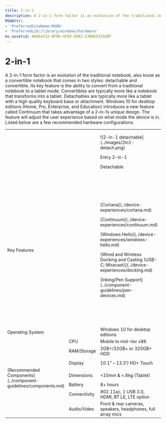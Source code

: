 ```yaml
---
title: 2-in-1
description: A 2-in-1 form factor is an evolution of the traditional notebook, also know as a convertible notebook that comes in two styles detachable and convertible. Its key feature is the ability to convert from a traditional notebook to a tablet mode.
MSHAttr:
- 'PreferredSiteName:MSDN'
- 'PreferredLib:/library/windows/hardware'
ms.assetid: AA864232-BF96-4FE0-9981-5380E5325EBF
---
```


# 2-in-1


A 2-in-1 form factor is an evolution of the traditional notebook, also know as a convertible notebook that comes in two styles: detachable and convertible. Its key feature is the ability to convert from a traditional notebook to a tablet mode. Convertibles are typically more like a notebook that transforms into a tablet. Detachables are typically more like a tablet with a high quality keyboard base or attachment. Windows 10 for desktop editions (Home, Pro, Enterprise, and Education) introduces a new feature called Continuum that takes advantage of a 2-in-1s unique design. The feature will adjust the user experience based on what mode the device is in. Listed below are a few recommended hardware configurations.
<table>
<tbody>
<tr>
<td colspan="2"/>
<td>
<p>
![2-in-1 detachable](../images/2in1-detach.png)
</p>
<p>
Entry 2-in-1
</p>
<p>
Detachable
</p>
</td>
<td>
<p>
![mainstream 2-in-1](../images/2in1.png)
</p>
<p>
Mainstream 2-in-1
</p>
</td>
<td>
<p>
![premium 2-in-1](../images/2in1.png)
</p>
<p>
Premium 2-in-1
</p>
</td>
</tr>
<tr>
<td colspan="2">
Key Features
</td>
<td>
<p>
[Cortana](../device-experiences/cortana.md)
</p>
<p>
[Continuum](../device-experiences/continuum.md)
</p>
<p>
[Windows Hello](../device-experiences/windows-hello.md)
</p>
<p>
[Wired and Wireless Docking and Casting (USB-C; Miracast)](../device-experiences/docking.md)
</p>
<p>
[Inking/Pen Support](../component-guidelines/pen-devices.md)
</p>
</td>
<td>
<p>
[Cortana](../device-experiences/cortana.md)
</p>
<p>
[Continuum](../device-experiences/continuum.md)
</p>
<p>
[Windows Hello](../device-experiences/windows-hello.md)
</p>
<p>
[Wired and Wireless Docking and Casting (USB-C; Miracast)](../device-experiences/docking.md)
</p>
<p>
[Inking/Pen Support](../component-guidelines/pen-devices.md)
</p>
</td>
<td>
<p>
[Cortana](../device-experiences/cortana.md)
</p>
<p>
[Continuum](../device-experiences/continuum.md)
</p>
<p>
[Windows Hello](../device-experiences/windows-hello.md)
</p>
<p>
[Long battery life (12+ hours)](../component-guidelines/battery.md)
</p>
<p>
[Wired and Wireless Docking and Casting (USB-C; Miracast)](../device-experiences/docking.md)
</p>
<p>
[Inking/Pen Support](../component-guidelines/pen-devices.md)
</p>
<p>
[Precision Touchpad](../component-guidelines/precision-touchpad-devices.md)
</p>
</td>
</tr>
<tr>
<td colspan="2">
Operating System
</td>
<td>
Windows 10 for desktop editions
</td>
<td>
Windows 10 for desktop editions
</td>
<td>
Windows 10 for desktop editions
</td>
</tr>
<tr>
<td rowspan="7">
[Recommended Components](../component-guidelines/components.md)
</td>
<td>
CPU
</td>
<td>
Mobile to mid-tier x86
</td>
<td>
Mid-range x86
</td>
<td>
Premium x86
</td>
</tr>
<tr>
<td>
RAM/Storage
</td>
<td>
2GB+/32GB+ or 320GB+ HDD
</td>
<td>
4GB+ / 32GB+ with SD slot
</td>
<td>
4-16GB / 64GB- 1TB SSD
</td>
</tr>
<tr>
<td>
Display
</td>
<td>
10.1” – 13.3”/ HD+ Touch
</td>
<td>
10.1-12.5” / FHD+
</td>
<td>
11.6”-14” / FHD-4K / Touch
</td>
</tr>
<tr>
<td>
Dimensions
</td>
<td>
&lt;10mm & &lt;.6kg (Tablet)
</td>
<td>
&lt;18mm & &lt;1.36kgs w/ keyboard
</td>
<td>
&lt;16mm & &lt;1.36kg (combined w/ keyboard)
</td>
</tr>
<tr>
<td>
Battery
</td>
<td>
8+ hours
</td>
<td>
8+ hours
</td>
<td>
12+ hours
</td>
</tr>
<tr>
<td>
Connectivity
</td>
<td>
802.11ac, 1 USB 3.0, HDMI, BT LE, LTE option
</td>
<td>
802.11ac, USB 3.0, HDMI, BT LE, NFC, LTE option
</td>
<td>
802.11ac, 2+ USB 3.x, BT LE, LTE option
</td>
</tr>
<tr>
<td>
Audio/Video
</td>
<td>
Front & rear cameras, speakers, headphones, full array mics
</td>
<td>
Front & rear cameras, speakers, headphones, full array mics
</td>
<td>
Stereo Speaker, full array microphones, HD Webcam
</td>
</tr>
</tbody>
</table>

 

 






